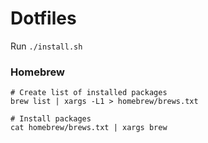 # Dotfiles

Run `./install.sh`

### Homebrew

```
# Create list of installed packages
brew list | xargs -L1 > homebrew/brews.txt

# Install packages
cat homebrew/brews.txt | xargs brew
```
